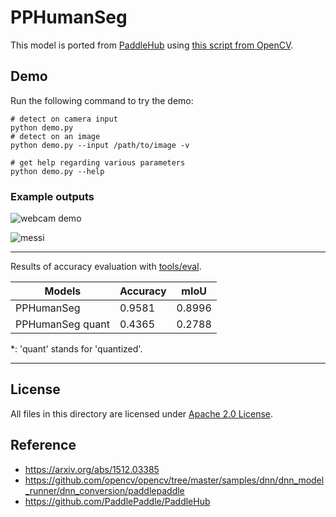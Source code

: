# PPHumanSeg

This model is ported from [PaddleHub](https://github.com/PaddlePaddle/PaddleHub) using [this script from OpenCV](https://github.com/opencv/opencv/blob/master/samples/dnn/dnn_model_runner/dnn_conversion/paddlepaddle/paddle_humanseg.py).

## Demo

Run the following command to try the demo:

```shell
# detect on camera input
python demo.py
# detect on an image
python demo.py --input /path/to/image -v

# get help regarding various parameters
python demo.py --help
```

### Example outputs

![webcam demo](./example_outputs/pphumanseg_demo.gif)

![messi](./example_outputs/messi.jpg)

---
Results of accuracy evaluation with [tools/eval](../../tools/eval).

| Models             | Accuracy       | mIoU          |
| ------------------ | -------------- | ------------- |
| PPHumanSeg         | 0.9581         | 0.8996        |
| PPHumanSeg quant   | 0.4365         | 0.2788        |


\*: 'quant' stands for 'quantized'.

---
## License

All files in this directory are licensed under [Apache 2.0 License](./LICENSE).

## Reference

- https://arxiv.org/abs/1512.03385
- https://github.com/opencv/opencv/tree/master/samples/dnn/dnn_model_runner/dnn_conversion/paddlepaddle
- https://github.com/PaddlePaddle/PaddleHub
